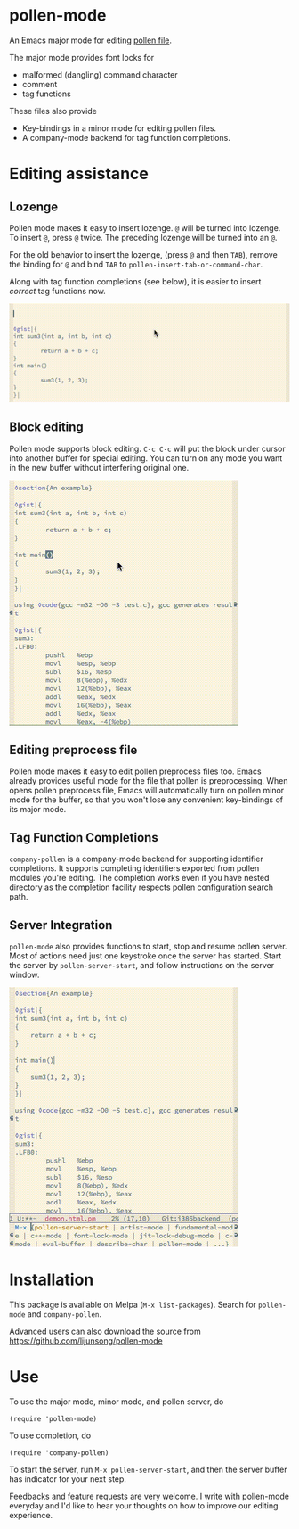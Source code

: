 # pollen-mode

An Emacs major mode for editing [pollen file](http://docs.racket-lang.org/pollen/).

The major mode provides font locks for

- malformed (dangling) command character
- comment
- tag functions

These files also provide

- Key-bindings in a minor mode for editing pollen files.
- A company-mode backend for tag function completions.

# Editing assistance

## Lozenge

Pollen mode makes it easy to insert lozenge. `@` will be turned into
lozenge. To insert `@`, press `@` twice. The preceding lozenge will
be turned into an `@`.

For the old behavior to insert the lozenge, (press `@` and then `TAB`),
remove the binding for `@` and bind `TAB` to
`pollen-insert-tab-or-command-char`.

Along with tag function completions (see below), it is easier to
insert *correct* tag functions now.

![Lozenge tag completion](./images/lozenge-tag-completions.gif?raw=true "Lozenge tag completion")

## Block editing

Pollen mode supports block editing. `C-c C-c` will put the block under
cursor into another buffer for special editing. You can turn on any
mode you want in the new buffer without interfering original one.

![Block Editing](./images/block-editing.gif?raw=true "Block Editing")

## Editing preprocess file

Pollen mode makes it easy to edit pollen preprocess files too. Emacs
already provides useful mode for the file that pollen is
preprocessing. When opens pollen preprocess file, Emacs will
automatically turn on pollen minor mode for the buffer, so that you
won't lose any convenient key-bindings of its major mode.

## Tag Function Completions

`company-pollen` is a company-mode backend for supporting identifier
completions. It supports completing identifiers exported from pollen
modules you're editing. The completion works even if you have nested
directory as the completion facility respects pollen configuration
search path.

## Server Integration

`pollen-mode` also provides functions to start, stop and resume pollen
server. Most of actions need just one keystroke once the server has
started. Start the server by `pollen-server-start`, and follow
instructions on the server window.

![Pollen Server](./images/pollen-server.gif?raw=true "Pollen Server")

# Installation

This package is available on Melpa (`M-x list-packages`). Search for
`pollen-mode` and `company-pollen`.

Advanced users can also download the source from
https://github.com/lijunsong/pollen-mode

# Use

To use the major mode, minor mode, and pollen server, do

```
(require 'pollen-mode)
```

To use completion, do

```
(require 'company-pollen)
```

To start the server, run `M-x pollen-server-start`, and then the server buffer
has indicator for your next step.

Feedbacks and feature requests are very welcome. I write with pollen-mode
everyday and I'd like to hear your thoughts on how to improve our editing
experience.
